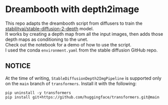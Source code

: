 # Dreambooth with depth2image
This repo adapts the dreambooth script from diffusers to train the [stabilityai/stable-diffusion-2-depth](https://huggingface.co/stabilityai/stable-diffusion-2-depth) model.  
It works by creating a depth map from all the input images, then adds those depth maps as conditioning to the unet.  
Check out the notebook for a demo of how to use the script.  
I used the conda `environment.yaml` from the stable diffusion GitHub repo.  

## NOTICE
At the time of writing, `StableDiffusionDepth2ImgPipeline` is supported only on the `main` branch of `transformers`. Install it with the following:
```
pip uninstall -y transformers
pip install git+https://github.com/huggingface/transformers.git@main
```
